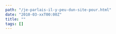 ```yaml
---
path: "/je-parlais-il-y-peu-dun-site-pour.html"
date: "2010-03-xxT00:00Z"
title: ""
tags: []
---
```



